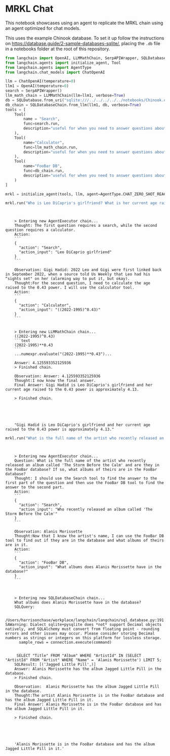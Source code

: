 # MRKL Chat

This notebook showcases using an agent to replicate the MRKL chain using an agent optimized for chat models.

<!-- WARNING: THIS FILE WAS AUTOGENERATED! DO NOT EDIT! Instead, edit the notebook w/the location & name as this file. -->

This uses the example Chinook database.
To set it up follow the instructions on https://database.guide/2-sample-databases-sqlite/, placing the `.db` file in a notebooks folder at the root of this repository.


```python
from langchain import OpenAI, LLMMathChain, SerpAPIWrapper, SQLDatabase, SQLDatabaseChain
from langchain.agents import initialize_agent, Tool
from langchain.agents import AgentType
from langchain.chat_models import ChatOpenAI
```


```python
llm = ChatOpenAI(temperature=0)
llm1 = OpenAI(temperature=0)
search = SerpAPIWrapper()
llm_math_chain = LLMMathChain(llm=llm1, verbose=True)
db = SQLDatabase.from_uri("sqlite:///../../../../../notebooks/Chinook.db")
db_chain = SQLDatabaseChain.from_llm(llm1, db, verbose=True)
tools = [
    Tool(
        name = "Search",
        func=search.run,
        description="useful for when you need to answer questions about current events. You should ask targeted questions"
    ),
    Tool(
        name="Calculator",
        func=llm_math_chain.run,
        description="useful for when you need to answer questions about math"
    ),
    Tool(
        name="FooBar DB",
        func=db_chain.run,
        description="useful for when you need to answer questions about FooBar. Input should be in the form of a question containing full context"
    )
]
```


```python
mrkl = initialize_agent(tools, llm, agent=AgentType.CHAT_ZERO_SHOT_REACT_DESCRIPTION, verbose=True)
```


```python
mrkl.run("Who is Leo DiCaprio's girlfriend? What is her current age raised to the 0.43 power?")
```

<CodeOutputBlock lang="python">

```
    
    
    > Entering new AgentExecutor chain...
    Thought: The first question requires a search, while the second question requires a calculator.
    Action:
    ```
    {
      "action": "Search",
      "action_input": "Leo DiCaprio girlfriend"
    }
    ```
    
    Observation: Gigi Hadid: 2022 Leo and Gigi were first linked back in September 2022, when a source told Us Weekly that Leo had his “sights set" on her (alarming way to put it, but okay).
    Thought:For the second question, I need to calculate the age raised to the 0.43 power. I will use the calculator tool.
    Action:
    ```
    {
      "action": "Calculator",
      "action_input": "((2022-1995)^0.43)"
    }
    ```
    
    
    > Entering new LLMMathChain chain...
    ((2022-1995)^0.43)
    ```text
    (2022-1995)**0.43
    ```
    ...numexpr.evaluate("(2022-1995)**0.43")...
    
    Answer: 4.125593352125936
    > Finished chain.
    
    Observation: Answer: 4.125593352125936
    Thought:I now know the final answer.
    Final Answer: Gigi Hadid is Leo DiCaprio's girlfriend and her current age raised to the 0.43 power is approximately 4.13.
    
    > Finished chain.





    "Gigi Hadid is Leo DiCaprio's girlfriend and her current age raised to the 0.43 power is approximately 4.13."
```

</CodeOutputBlock>


```python
mrkl.run("What is the full name of the artist who recently released an album called 'The Storm Before the Calm' and are they in the FooBar database? If so, what albums of theirs are in the FooBar database?")
```

<CodeOutputBlock lang="python">

```
    
    
    > Entering new AgentExecutor chain...
    Question: What is the full name of the artist who recently released an album called 'The Storm Before the Calm' and are they in the FooBar database? If so, what albums of theirs are in the FooBar database?
    Thought: I should use the Search tool to find the answer to the first part of the question and then use the FooBar DB tool to find the answer to the second part.
    Action:
    ```
    {
      "action": "Search",
      "action_input": "Who recently released an album called 'The Storm Before the Calm'"
    }
    ```
    
    Observation: Alanis Morissette
    Thought:Now that I know the artist's name, I can use the FooBar DB tool to find out if they are in the database and what albums of theirs are in it.
    Action:
    ```
    {
      "action": "FooBar DB",
      "action_input": "What albums does Alanis Morissette have in the database?"
    }
    ```
    
    
    
    > Entering new SQLDatabaseChain chain...
    What albums does Alanis Morissette have in the database?
    SQLQuery:

    /Users/harrisonchase/workplace/langchain/langchain/sql_database.py:191: SAWarning: Dialect sqlite+pysqlite does *not* support Decimal objects natively, and SQLAlchemy must convert from floating point - rounding errors and other issues may occur. Please consider storing Decimal numbers as strings or integers on this platform for lossless storage.
      sample_rows = connection.execute(command)


     SELECT "Title" FROM "Album" WHERE "ArtistId" IN (SELECT "ArtistId" FROM "Artist" WHERE "Name" = 'Alanis Morissette') LIMIT 5;
    SQLResult: [('Jagged Little Pill',)]
    Answer: Alanis Morissette has the album Jagged Little Pill in the database.
    > Finished chain.
    
    Observation:  Alanis Morissette has the album Jagged Little Pill in the database.
    Thought:The artist Alanis Morissette is in the FooBar database and has the album Jagged Little Pill in it.
    Final Answer: Alanis Morissette is in the FooBar database and has the album Jagged Little Pill in it.
    
    > Finished chain.





    'Alanis Morissette is in the FooBar database and has the album Jagged Little Pill in it.'
```

</CodeOutputBlock>
